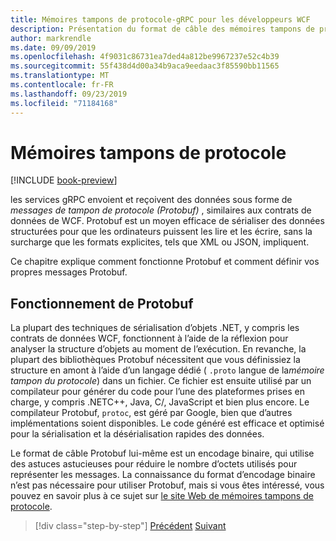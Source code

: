 ```yaml
---
title: Mémoires tampons de protocole-gRPC pour les développeurs WCF
description: Présentation du format de câble des mémoires tampons de protocole utilisé pour la mise en réseau gRPC.
author: markrendle
ms.date: 09/09/2019
ms.openlocfilehash: 4f9031c86731ea7ded4a812be9967237e52c4b39
ms.sourcegitcommit: 55f438d4d00a34b9aca9eedaac3f85590bb11565
ms.translationtype: MT
ms.contentlocale: fr-FR
ms.lasthandoff: 09/23/2019
ms.locfileid: "71184168"
---
```

# <a name="protocol-buffers"></a>Mémoires tampons de protocole

[!INCLUDE [book-preview](../../../includes/book-preview.md)]

les services gRPC envoient et reçoivent des données sous forme de *messages de tampon de protocole (Protobuf)* , similaires aux contrats de données de WCF. Protobuf est un moyen efficace de sérialiser des données structurées pour que les ordinateurs puissent les lire et les écrire, sans la surcharge que les formats explicites, tels que XML ou JSON, impliquent.

Ce chapitre explique comment fonctionne Protobuf et comment définir vos propres messages Protobuf.

## <a name="how-protobuf-works"></a>Fonctionnement de Protobuf

La plupart des techniques de sérialisation d’objets .NET, y compris les contrats de données WCF, fonctionnent à l’aide de la réflexion pour analyser la structure d’objets au moment de l’exécution. En revanche, la plupart des bibliothèques Protobuf nécessitent que vous définissiez la structure en amont à l’aide d’un langage dédié ( `.proto` langue de la*mémoire tampon du protocole*) dans un fichier. Ce fichier est ensuite utilisé par un compilateur pour générer du code pour l’une des plateformes prises en charge, y compris .NETC++, Java, C/, JavaScript et bien plus encore. Le compilateur Protobuf, `protoc`, est géré par Google, bien que d’autres implémentations soient disponibles. Le code généré est efficace et optimisé pour la sérialisation et la désérialisation rapides des données.

Le format de câble Protobuf lui-même est un encodage binaire, qui utilise des astuces astucieuses pour réduire le nombre d’octets utilisés pour représenter les messages. La connaissance du format d’encodage binaire n’est pas nécessaire pour utiliser Protobuf, mais si vous êtes intéressé, vous pouvez en savoir plus à ce sujet sur [le site Web de mémoires tampons de protocole](https://developers.google.com/protocol-buffers/docs/encoding).

>[!div class="step-by-step"]
>[Précédent](why-grpc.md)
>[Suivant](protobuf-messages.md)
